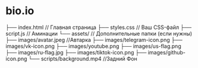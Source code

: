 # bio.io
├── index.html       // Главная страница
├── styles.css       // Ваш CSS-файл
├── script.js        // Аминации
└── assets/          // Дополнительные папки (если нужны)
    ├── images/avatar.jpeg //Автарка
    ├── images/telegram-icon.png
    ├── images/vk-icon.png
    ├── images/youtube.png
    ├── images/us-flag.png
    ├── images/ru-flag.jpg
    ├── images/tiktok-icon.png
    ├── images/github-icon.png
    └── scripts/background.mp4 //Задний Фон
